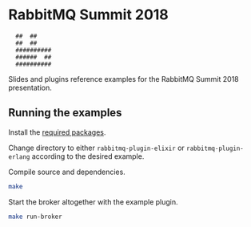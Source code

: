 RabbitMQ Summit 2018
====================

```
  ##  ##
  ##  ##
  ##########
  ######  ##
  ##########
```

Slides and plugins reference examples for the RabbitMQ Summit 2018 presentation.

Running the examples
--------------------

Install the [required packages](https://www.rabbitmq.com/build-server.html#prerequisites).

Change directory to either `rabbitmq-plugin-elixir` or `rabbitmq-plugin-erlang` according to the desired example.

Compile source and dependencies.

```bash
make
```

Start the broker altogether with the example plugin.

```bash
make run-broker
```
